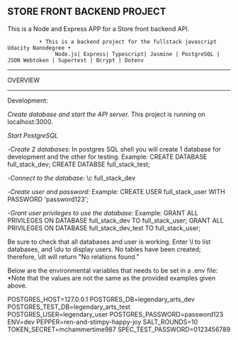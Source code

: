 STORE FRONT BACKEND PROJECT
---------------------------
This is a Node and Express APP for a Store front backend API.

              • This is a backend project for the fullstack javascript Udacity Nanodegree •
                   Node.js| Express| Typescript| Jasmine | PostgreSQL | JSON Webtoken | Supertest | Bcrypt | Dotenv
 ___________________________________________________________________

OVERVIEW

____________________________________________________________________
Development:

_Create database and start the API server._ This project is running on localhost:3000.

_Start PostgreSQL_

-_Create 2 databases:_ In postgres SQL shell you will create 1 database for development and the other for testing. 
  Example: CREATE DATABASE full_stack_dev; CREATE DATABSE full_stack_test;

-_Connect to the database:_ \c full_stack_dev

-_Create user and password:_ 
Example: CREATE USER full_stack_user WITH PASSWORD 'password123';

-_Grant user privileges to use the database:_ 
Example: GRANT ALL PRIVILEGES ON DATABASE full_stack_dev TO full_stack_user;
         GRANT ALL PRIVILEGES ON DATABASE full_stack_dev_test TO full_stack_user;
         
Be sure to check that all databases and user is working. Enter \l to list databases, and \du to display users.
No tables have been created; therefore, \dt will return "No relations found."

Below are the environmental variables that needs to be set in a .env file:
*Note that the values are not the same as the provided examples given above. 

POSTGRES_HOST=127.0.0.1
POSTGRES_DB=legendary_arts_dev
POSTGRES_TEST_DB=legendary_arts_test
POSTGRES_USER=legendary_user
POSTGRES_PASSWORD=password123
ENV=dev
PEPPER=ren-and-stimpy-happy-joy
SALT_ROUNDS=10
TOKEN_SECRET=mchammertime987
SPEC_TEST_PASSWORD=0123456789


